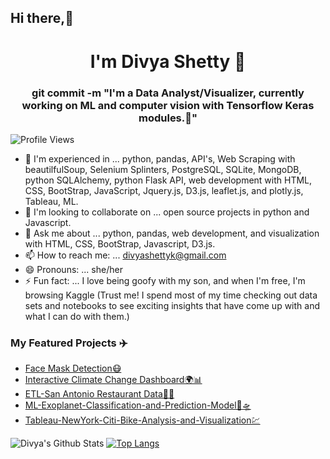 <h2> Hi there,👋 </h2>
<h1 align='center'>I'm Divya Shetty 👋</h1>
<h3 align="center">git commit -m "I'm a Data Analyst/Visualizer, currently working on ML and computer vision with Tensorflow Keras modules.🔭"</h3>

![Profile Views](https://komarev.com/ghpvc/?username=divya-gh)

- 🌱 I'm experienced in ... python, pandas, API's, Web Scraping with beautilfulSoup, Selenium Splinters, PostgreSQL, SQLite, MongoDB, python SQLAlchemy, python Flask API, web development with HTML, CSS, BootStrap, JavaScript, Jquery.js, D3.js, leaflet.js, and plotly.js, Tableau, ML.
- 👯 I'm looking to collaborate on ... open source projects in python and Javascript.
- 💬 Ask me about ... python, pandas, web development, and visualization with HTML, CSS, BootStrap, Javascript, D3.js.
- 📫 How to reach me: ... divyashettyk@gmail.com
- 😄 Pronouns: ... she/her
- ⚡ Fun fact: ... I love being goofy with my son, and when I'm free, I'm browsing Kaggle (Trust me! I spend most of my time checking out data sets and notebooks to see exciting insights that have come up with and what I can do with them.)

### My Featured Projects ✈️
- [Face Mask Detection😷](https://github.com/divya-gh/Face_Mask_Detection.git)
- [Interactive Climate Change Dashboard🌍📊](https://github.com/divya-gh/Climate-Interactive-Dashboard.git)
- [ETL-San Antonio Restaurant Data🍄🥦](https://github.com/shechter430/ETL_project.git)
- [ML-Exoplanet-Classification-and-Prediction-Model🗼🛸](https://github.com/divya-gh/ML-Exoplanet-Classification-and-Prediction-Model.git)
- [Tableau-NewYork-Citi-Bike-Analysis-and-Visualization💹](https://github.com/divya-gh/Tableau-NewYork-Citi-Bike-Analysis-and-Visualization.git)


![Divya's Github Stats](https://github-readme-stats.vercel.app/api?username=divya-gh&show_icons=true)
[![Top Langs](https://github-readme-stats.vercel.app/api/top-langs/?username=divya-gh&layout=compact)](https://github.com/divya-gh)
